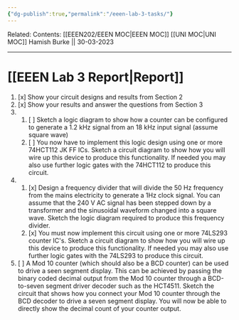 ```yaml
---
{"dg-publish":true,"permalink":"/eeen-lab-3-tasks/"}
---
```


Related: 
Contents: [[EEEN202/EEEN MOC\|EEEN MOC]]
[[UNI MOC\|UNI MOC]]
Hamish Burke || 30-03-2023
***

# [[EEEN Lab 3 Report\|Report]]

1. [x] Show your circuit designs and results from Section 2
2. [x] Show your results and answer the questions from Section 3
3. 
	1. [ ] Sketch a logic diagram to show how a counter can be configured to generate a 1.2 kHz signal from an 18 kHz input signal (assume square wave)
	2. [ ] You now have to implement this logic design using one or more 74HCT112 JK FF ICs. Sketch a circuit diagram to show how you will wire up this device to produce this functionality. If needed you may also use further logic gates with the 74HCT112 to produce this circuit.
4. 
	1. [x] Design a frequency divider that will divide the 50 Hz frequency from the mains electricity to generate a 1Hz clock signal. You can assume that the 240 V AC signal has been stepped down by a transformer and the sinusoidal waveform changed into a square wave. Sketch the logic diagram required to produce this frequency divider.
	2. [x] You must now implement this circuit using one or more 74LS293 counter IC's. Sketch a circuit diagram to show how you will wire up this device to produce this functionality. If needed you may also use further logic gates with the 74LS293 to produce this circuit.
5. [ ] A Mod 10 counter (which should also be a BCD counter) can be used to drive a seen segment display. This can be achieved by passing the binary coded decimal output from the Mod 10 counter through a BCD-to-seven segment driver decoder such as the HCT4511. Sketch the circuit that shows how you connect your Mod 10 counter through the BCD decoder to drive a seven segment display. You will now be able to directly show the decimal count of your counter output.